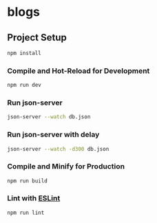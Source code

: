 # blogs


## Project Setup

```sh
npm install
```

### Compile and Hot-Reload for Development

```sh
npm run dev
```

### Run json-server

```sh
json-server --watch db.json
```

### Run json-server with delay

```sh
json-server --watch -d300 db.json
```

### Compile and Minify for Production

```sh
npm run build
```

### Lint with [ESLint](https://eslint.org/)

```sh
npm run lint
```
